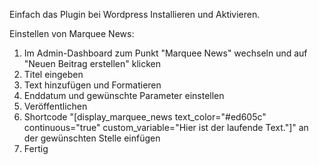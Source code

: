 Einfach das Plugin bei Wordpress Installieren und Aktivieren.

Einstellen von Marquee News:

1. Im Admin-Dashboard zum Punkt "Marquee News" wechseln und auf "Neuen Beitrag erstellen" klicken
2. Titel eingeben
3. Text hinzufügen und Formatieren
4. Enddatum und gewünschte Parameter einstellen
5. Veröffentlichen
6. Shortcode "[display_marquee_news text_color="#ed605c" continuous="true" custom_variable="Hier ist der laufende Text."]" an der gewünschten Stelle einfügen
7. Fertig

